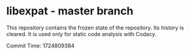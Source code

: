 # libexpat - master branch

This repository contains the frozen state of the repository.
Its history is cleared. It is used only for static code
analysis with Codacy.

Commit Time: 1724809384